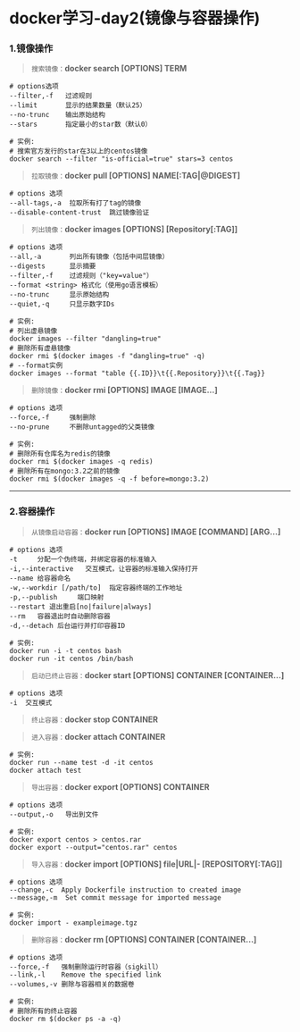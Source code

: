 # docker学习-day2(镜像与容器操作)

### 1.镜像操作

> `搜索镜像：`**docker search [OPTIONS] TERM**

	# options选项
	--filter,-f   过滤规则
	--limit       显示的结果数量（默认25）
	--no-trunc    输出原始结构
	--stars		  指定最小的star数（默认0）

	# 实例:
	# 搜索官方发行的star在3以上的centos镜像
	docker search --filter "is-official=true" stars=3 centos
	

> `拉取镜像：`**docker pull [OPTIONS] NAME[:TAG|@DIGEST]**

	# options 选项
	--all-tags,-a  拉取所有打了tag的镜像
	--disable-content-trust  跳过镜像验证

> `列出镜像：`**docker images [OPTIONS] [Repository[:TAG]]**

	# options 选项
	--all,-a       列出所有镜像（包括中间层镜像）
	--digests      显示摘要
	--filter,-f    过滤规则（"key=value"）
	--format <string> 格式化（使用go语言模板）
	--no-trunc     显示原始结构
	--quiet,-q     只显示数字IDs

	# 实例:
	# 列出虚悬镜像
	docker images --filter "dangling=true"
	# 删除所有虚悬镜像
	docker rmi $(docker images -f "dangling=true" -q)
	# --format实例
	docker images --format "table {{.ID}}\t{{.Repository}}\t{{.Tag}}

> `删除镜像：`**docker rmi [OPTIONS] IMAGE [IMAGE...]**

	# options 选项
	--force,-f     强制删除
	--no-prune     不删除untagged的父类镜像

	# 实例:
	# 删除所有仓库名为redis的镜像
	docker rmi $(docker images -q redis)
	# 删除所有在mongo:3.2之前的镜像
	docker rmi $(docker images -q -f before=mongo:3.2)

---

### 2.容器操作

> `从镜像启动容器：`**docker run [OPTIONS] IMAGE [COMMAND] [ARG...]**

	# options 选项
	-t     分配一个伪终端，并绑定容器的标准输入
	-i,--interactive   交互模式，让容器的标准输入保持打开
	--name 给容器命名
	-w,--workdir [/path/to]  指定容器终端的工作地址
	-p,--publish     端口映射
	--restart 退出重启[no|failure|always]    
	--rm   容器退出时自动删除容器
	-d,--detach 后台运行并打印容器ID

	# 实例: 
	docker run -i -t centos bash
	docker run -it centos /bin/bash

> `启动已终止容器：`**docker start [OPTIONS] CONTAINER [CONTAINER...]**

	# options 选项
	-i  交互模式

> `终止容器：`**docker stop CONTAINER**

> `进入容器：`**docker attach CONTAINER**

	# 实例:
	docker run --name test -d -it centos
	docker attach test
	
> `导出容器：`**docker export [OPTIONS] CONTAINER**

	# options 选项
	--output,-o   导出到文件

	# 实例:
	docker export centos > centos.rar
	docker export --output="centos.rar" centos

> `导入容器：`**docker import [OPTIONS] file|URL|- [REPOSITORY[:TAG]]**
	
	# options 选项
	--change,-c  Apply Dockerfile instruction to created image
	--message,-m  Set commit message for imported message

	# 实例:
	docker import - exampleimage.tgz

> `删除容器：`**docker rm [OPTIONS] CONTAINER [CONTAINER...]**

	# options 选项
	--force,-f   强制删除运行时容器（sigkill）
	--link,-l    Remove the specified link
	--volumes,-v 删除与容器相关的数据卷

	# 实例:
	# 删除所有的终止容器
	docker rm $(docker ps -a -q)
